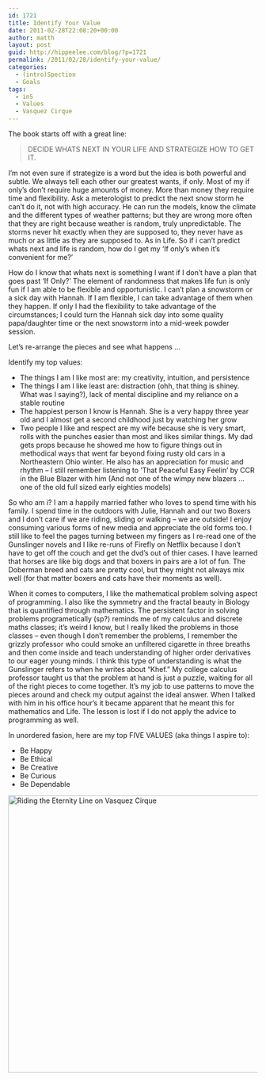 ```yaml
---
id: 1721
title: Identify Your Value
date: 2011-02-28T22:08:20+00:00
author: matth
layout: post
guid: http://hippeelee.com/blog/?p=1721
permalink: /2011/02/28/identify-your-value/
categories:
  - (intro)Spection
  - Goals
tags:
  - in5
  - Values
  - Vasquez Cirque
---
```

<div>
  <p>
    The book starts off with a great line:
  </p>
  
  <blockquote>
    <p>
      DECIDE WHATS NEXT IN YOUR LIFE AND STRATEGIZE HOW TO GET IT.
    </p>
  </blockquote>
  
  <p>
    I&#8217;m not even sure if strategize is a word but the idea is both powerful and subtle. We always tell each other our greatest wants, if only. Most of my if only&#8217;s don&#8217;t require huge amounts of money. More than money they require time and flexibility. Ask a meterologist to predict the next snow storm he can&#8217;t do it, not with high accuracy. He can run the models, know the climate and the different types of weather patterns; but they are wrong more often that they are right because weather is random, truly unpredictable. The storms never hit exactly when they are supposed to, they never have as much or as little as they are supposed to. As in Life. So if i can&#8217;t predict whats next and life is random, how do I get my &#8216;If only&#8217;s when it&#8217;s convenient for me?&#8217;
  </p>
  
  <p>
    How do I know that whats next is something I want if I don&#8217;t have a plan that goes past &#8216;If Only?&#8217; The element of randomness that makes life fun is only fun if I am able to be flexible and<!--more--> opportunistic. I can&#8217;t plan a snowstorm or a sick day with Hannah. If I am flexible, I can take advantage of them when they happen. If only I had the flexibility to take advantage of the circumstances; I could turn the Hannah sick day into some quality papa/daughter time or the next snowstorm into a mid-week powder session.
  </p>
  
  <p>
    Let&#8217;s re-arrange the pieces and see what happens &#8230;
  </p>
  
  <p>
    Identify my top values:
  </p>
  
  <ul>
    <li>
      The things I am I like most are: my creativity, intuition, and persistence
    </li>
    <li>
      The things I am I like least are: distraction (ohh, that thing is shiney. What was I saying?), lack of mental discipline and my reliance on a stable routine
    </li>
    <li>
      The happiest person I know is Hannah. She is a very happy three year old and I almost get a second childhood just by watching her grow
    </li>
    <li>
      Two people I like and respect are my wife because she is very smart, rolls with the punches easier than most and likes similar things. My dad gets props because he showed me how to figure things out in methodical ways that went far beyond fixing rusty old cars in a Northeastern Ohio winter. He also has an appreciation for music and rhythm &#8211; I still remember listening to &#8216;That Peaceful Easy Feelin&#8217; by CCR in the Blue Blazer with him (And not one of the wimpy new blazers &#8230; one of the old full sized early eighties models)
    </li>
  </ul>
  
  <p>
    So who am i? I am a happily married father who loves to spend time with his family. I spend time in the outdoors with Julie, Hannah and our two Boxers and I don&#8217;t care if we are riding, sliding or walking &#8211; we are outside! I enjoy consuming various forms of new media and appreciate the old forms too. I still like to feel the pages turning between my fingers as I re-read one of the Gunslinger novels and I like re-runs of Firefly on Netflix because I don&#8217;t have to get off the couch and get the dvd&#8217;s out of thier cases. I have learned that horses are like big dogs and that boxers in pairs are a lot of fun. The Doberman breed and cats are pretty cool, but they might not always mix well (for that matter boxers and cats have their moments as well).
  </p>
  
  <p>
    When it comes to computers, I like the mathematical problem solving aspect of programming. I also like the symmetry and the fractal beauty in Biology that is quantified through mathematics. The persistent factor in solving problems programetically (sp?) reminds me of my calculus and discrete maths classes; it&#8217;s weird I know, but I really liked the problems in those classes &#8211; even though I don&#8217;t remember the problems, I remember the grizzly professor who could smoke an unfiltered cigarette in three breaths and then come inside and teach understanding of higher order derivatives to our eager young minds. I think this type of understanding is what the Gunslinger refers to when he writes about &#8220;Khef.&#8221; My college calculus professor taught us that the problem at hand is just a puzzle, waiting for all of the right pieces to come together. It&#8217;s my job to use patterns to move the pieces around and check my output against the ideal answer. When I talked with him in his office hour&#8217;s it became apparent that he meant this for mathematics and Life. The lesson is lost if I do not apply the advice to programming as well.
  </p>
  
  <p>
    In unordered fasion, here are my top FIVE VALUES (aka things I aspire to):
  </p>
  
  <ul>
    <li>
      Be Happy
    </li>
    <li>
      Be Ethical
    </li>
    <li>
      Be Creative
    </li>
    <li>
      Be Curious
    </li>
    <li>
      Be Dependable
    </li>
  </ul>
  
  <p>
    <a rel="attachment wp-att-1731" href="http://hippeelee.com/blog/2011/02/identify-your-value/cimg0069/"><img title="Vasquez Cirque - The Eternity Line" src="http://localhost/wp-content/uploads/2011/02/CIMG0069.jpg" alt="Riding the Eternity Line on Vasquez Cirque" height="560" /></a>
  </p>
</div>